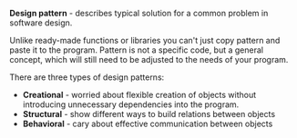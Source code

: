 **Design pattern** - describes typical solution for a common problem in software design.

Unlike ready-made functions or libraries you can't just copy pattern and paste it to the program. Pattern is not a specific code, but a general concept, which will still need to be adjusted to the needs of your program.

There are three types of design patterns:
* **Creational** - worried about flexible creation of objects without introducing unnecessary dependencies into the program.
* **Structural** - show different ways to build relations between objects
* **Behavioral** - cary about effective communication between objects
